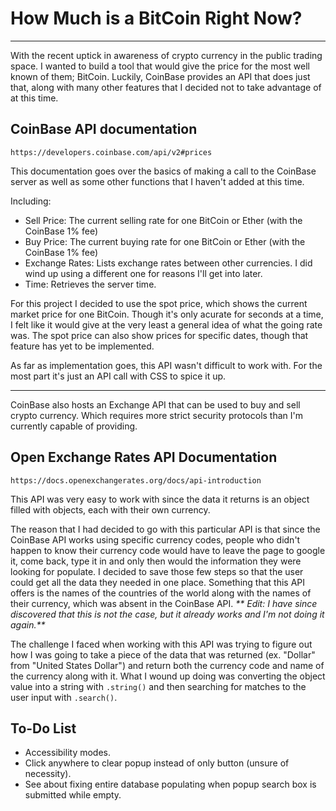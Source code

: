 # How Much is a BitCoin Right Now?

---

With the recent uptick in awareness of crypto currency in the public trading space. I wanted to build a tool that would give the price for the most well known of them; BitCoin. Luckily, CoinBase provides an API that does just that, along with many other features that I decided not to take advantage of at this time.

## CoinBase API documentation

```
https://developers.coinbase.com/api/v2#prices
```

This documentation goes over the basics of making a call to the CoinBase server as well as some other functions that I haven't added at this time.

Including:

- Sell Price: The current selling rate for one BitCoin or Ether (with the CoinBase 1% fee)
- Buy Price: The current buying rate for one BitCoin or Ether (with the CoinBase 1% fee)
- Exchange Rates: Lists exchange rates between other currencies. I did wind up using a different one for reasons I'll get into later.
- Time: Retrieves the server time.

For this project I decided to use the spot price, which shows the current market price for one BitCoin. Though it's only acurate for seconds at a time, I felt like it would give at the very least a general idea of what the going rate was. The spot price can also show prices for specific dates, though that feature has yet to be implemented.

As far as implementation goes, this API wasn't difficult to work with. For the most part it's just an API call with CSS to spice it up.

---

CoinBase also hosts an Exchange API that can be used to buy and sell crypto currency. Which requires more strict security protocols than I'm currently capable of providing.

## Open Exchange Rates API Documentation

```
https://docs.openexchangerates.org/docs/api-introduction
```

This API was very easy to work with since the data it returns is an object filled with objects, each with their own currency.

The reason that I had decided to go with this particular API is that since the CoinBase API works using specific currency codes, people who didn't happen to know their currency code would have to leave the page to google it, come back, type it in and only then would the information they were looking for populate. I decided to save those few steps so that the user could get all the data they needed in one place. Something that this API offers is the names of the countries of the world along with the names of their currency, which was absent in the CoinBase API. _** Edit: I have since discovered that this is not the case, but it already works and I'm not doing it again.**_

The challenge I faced when working with this API was trying to figure out how I was going to take a piece of the data that was returned (ex. "Dollar" from "United States Dollar") and return both the currency code and name of the currency along with it. What I wound up doing was converting the object value into a string with `.string()` and then searching for matches to the user input with `.search()`.

## To-Do List

- Accessibility modes.
- Click anywhere to clear popup instead of only button (unsure of necessity).
- See about fixing entire database populating when popup search box is submitted while empty.
